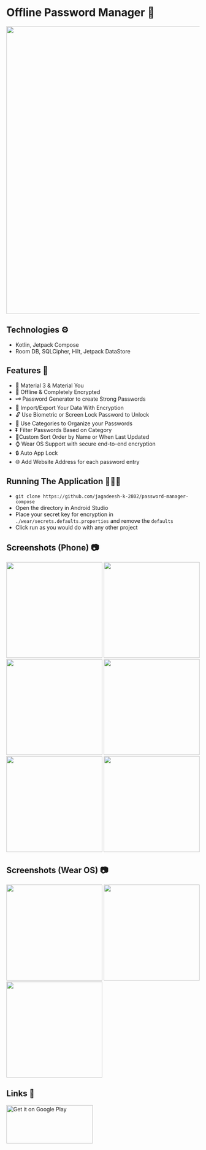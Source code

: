 # Offline Password Manager 🔑

<img src="https://github.com/user-attachments/assets/10cfbe69-bd33-4b99-a7b8-5249b9318347" width="750" />

## Technologies ⚙️

- Kotlin, Jetpack Compose
- Room DB, SQLCipher, Hilt, Jetpack DataStore

## Features 📲

- 🎨 Material 3 & Material You
- 🔐 Offline & Completely Encrypted 
- 🗝️ Password Generator to create Strong Passwords
- 💾 Import/Export Your Data With Encryption
- 🔓 Use Biometric or Screen Lock Password to Unlock
- 📂 Use Categories to Organize your Passwords
- ⏬ Filter Passwords Based on Category
- 📃Custom Sort Order by Name or When Last Updated
- ⌚ Wear OS Support with secure end-to-end encryption
- 🔒 Auto App Lock
- 🌐 Add Website Address for each password entry

## Running The Application 🧑🏻‍💻
- `git clone https://github.com/jagadeesh-k-2802/password-manager-compose`
- Open the directory in Android Studio
- Place your secret key for encryption in `./wear/secrets.defaults.properties` and remove the `defaults`
- Click run as you would do with any other project

## Screenshots (Phone) 📷

<img src="https://github.com/user-attachments/assets/d5e16cbb-43ce-495f-878f-6989a1001086" width="250" />
<img src="https://github.com/user-attachments/assets/50307387-126b-4e50-87af-e67a97f9aa31" width="250" />
<img src="https://github.com/user-attachments/assets/24d826f0-9032-4599-abab-e52f270c62a4" width="250" />
<img src="https://github.com/user-attachments/assets/95858715-551c-41b5-b066-5883bf42c804" width="250" />
<img src="https://github.com/user-attachments/assets/5ade7250-1b26-4bae-b71f-011bfa056ad4" width="250" />
<img src="https://github.com/user-attachments/assets/60912c7b-9aa4-473b-8f8b-66651ae94b13" width="250" />

## Screenshots (Wear OS) 📷

<img src="https://github.com/user-attachments/assets/3b740650-8071-4423-a42b-0c41e3aff2eb" width="250" />
<img src="https://github.com/user-attachments/assets/e2ca4201-a30c-4236-ac64-2edfcbb06450" width="250" />
<img src="https://github.com/user-attachments/assets/60763b61-4ef5-4d86-b623-2036c169b7d5" width="250" />

## Links 🔗

<a href="https://play.google.com/store/apps/details?id=com.jackappsdev.password_manager" target="_blank">
    <img alt="Get it on Google Play" src="https://play.google.com/intl/en_us/badges/static/images/badges/en_badge_web_generic.png" height="100" width="225">
</a>
